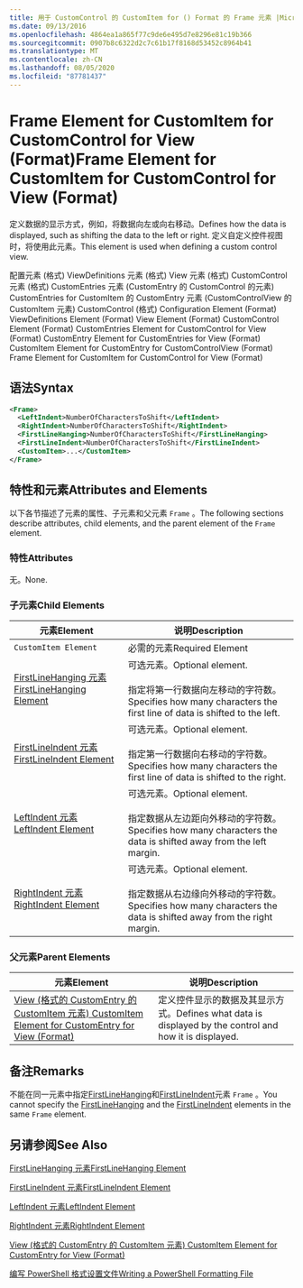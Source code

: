 ```yaml
---
title: 用于 CustomControl 的 CustomItem for () Format 的 Frame 元素 |Microsoft Docs
ms.date: 09/13/2016
ms.openlocfilehash: 4864ea1a865f77c9de6e495d7e8296e81c19b366
ms.sourcegitcommit: 0907b8c6322d2c7c61b17f8168d53452c8964b41
ms.translationtype: MT
ms.contentlocale: zh-CN
ms.lasthandoff: 08/05/2020
ms.locfileid: "87781437"
---
```

# <a name="frame-element-for-customitem-for-customcontrol-for-view-format"></a><span data-ttu-id="cc88e-102">Frame Element for CustomItem for CustomControl for View (Format)</span><span class="sxs-lookup"><span data-stu-id="cc88e-102">Frame Element for CustomItem for CustomControl for View (Format)</span></span>

<span data-ttu-id="cc88e-103">定义数据的显示方式，例如，将数据向左或向右移动。</span><span class="sxs-lookup"><span data-stu-id="cc88e-103">Defines how the data is displayed, such as shifting the data to the left or right.</span></span> <span data-ttu-id="cc88e-104">定义自定义控件视图时，将使用此元素。</span><span class="sxs-lookup"><span data-stu-id="cc88e-104">This element is used when defining a custom control view.</span></span>

<span data-ttu-id="cc88e-105">配置元素 (格式) ViewDefinitions 元素 (格式) View 元素 (格式) CustomControl 元素 (格式) CustomEntries 元素 (CustomEntry 的 CustomControl 的元素) CustomEntries for CustomItem 的 CustomEntry 元素 (CustomControlView 的 CustomItem 元素) CustomControl (格式) </span><span class="sxs-lookup"><span data-stu-id="cc88e-105">Configuration Element (Format) ViewDefinitions Element (Format) View Element (Format) CustomControl Element (Format) CustomEntries Element for CustomControl for View (Format) CustomEntry Element for CustomEntries for View (Format) CustomItem Element for CustomEntry for CustomControlView (Format) Frame Element for CustomItem for CustomControl for View (Format)</span></span>

## <a name="syntax"></a><span data-ttu-id="cc88e-106">语法</span><span class="sxs-lookup"><span data-stu-id="cc88e-106">Syntax</span></span>

```xml
<Frame>
  <LeftIndent>NumberOfCharactersToShift</LeftIndent>
  <RightIndent>NumberOfCharactersToShift</RightIndent>
  <FirstLineHanging>NumberOfCharactersToShift</FirstLineHanging>
  <FirstLineIndent>NumberOfCharactersToShift</FirstLineIndent>
  <CustomItem>...</CustomItem>
</Frame>
```

## <a name="attributes-and-elements"></a><span data-ttu-id="cc88e-107">特性和元素</span><span class="sxs-lookup"><span data-stu-id="cc88e-107">Attributes and Elements</span></span>

<span data-ttu-id="cc88e-108">以下各节描述了元素的属性、子元素和父元素 `Frame` 。</span><span class="sxs-lookup"><span data-stu-id="cc88e-108">The following sections describe attributes, child elements, and the parent element of the `Frame` element.</span></span>

### <a name="attributes"></a><span data-ttu-id="cc88e-109">特性</span><span class="sxs-lookup"><span data-stu-id="cc88e-109">Attributes</span></span>

<span data-ttu-id="cc88e-110">无。</span><span class="sxs-lookup"><span data-stu-id="cc88e-110">None.</span></span>

### <a name="child-elements"></a><span data-ttu-id="cc88e-111">子元素</span><span class="sxs-lookup"><span data-stu-id="cc88e-111">Child Elements</span></span>

|<span data-ttu-id="cc88e-112">元素</span><span class="sxs-lookup"><span data-stu-id="cc88e-112">Element</span></span>|<span data-ttu-id="cc88e-113">说明</span><span class="sxs-lookup"><span data-stu-id="cc88e-113">Description</span></span>|
|-------------|-----------------|
|`CustomItem Element`|<span data-ttu-id="cc88e-114">必需的元素</span><span class="sxs-lookup"><span data-stu-id="cc88e-114">Required Element</span></span>|
|[<span data-ttu-id="cc88e-115">FirstLineHanging 元素</span><span class="sxs-lookup"><span data-stu-id="cc88e-115">FirstLineHanging Element</span></span>](./firstlinehanging-element-for-frame-for-customcontrol-for-view-format.md)|<span data-ttu-id="cc88e-116">可选元素。</span><span class="sxs-lookup"><span data-stu-id="cc88e-116">Optional element.</span></span><br /><br /> <span data-ttu-id="cc88e-117">指定将第一行数据向左移动的字符数。</span><span class="sxs-lookup"><span data-stu-id="cc88e-117">Specifies how many characters the first line of data is shifted to the left.</span></span>|
|[<span data-ttu-id="cc88e-118">FirstLineIndent 元素</span><span class="sxs-lookup"><span data-stu-id="cc88e-118">FirstLineIndent Element</span></span>](./firstlineindent-element-for-frame-for-customcontrol-for-view-format.md)|<span data-ttu-id="cc88e-119">可选元素。</span><span class="sxs-lookup"><span data-stu-id="cc88e-119">Optional element.</span></span><br /><br /> <span data-ttu-id="cc88e-120">指定第一行数据向右移动的字符数。</span><span class="sxs-lookup"><span data-stu-id="cc88e-120">Specifies how many characters the first line of data is shifted to the right.</span></span>|
|[<span data-ttu-id="cc88e-121">LeftIndent 元素</span><span class="sxs-lookup"><span data-stu-id="cc88e-121">LeftIndent Element</span></span>](./leftindent-element-for-frame-for-customcontrol-for-view-format.md)|<span data-ttu-id="cc88e-122">可选元素。</span><span class="sxs-lookup"><span data-stu-id="cc88e-122">Optional element.</span></span><br /><br /> <span data-ttu-id="cc88e-123">指定数据从左边距向外移动的字符数。</span><span class="sxs-lookup"><span data-stu-id="cc88e-123">Specifies how many characters the data is shifted away from the left margin.</span></span>|
|[<span data-ttu-id="cc88e-124">RightIndent 元素</span><span class="sxs-lookup"><span data-stu-id="cc88e-124">RightIndent Element</span></span>](./rightindent-element-for-frame-for-customcontrol-for-view-format.md)|<span data-ttu-id="cc88e-125">可选元素。</span><span class="sxs-lookup"><span data-stu-id="cc88e-125">Optional element.</span></span><br /><br /> <span data-ttu-id="cc88e-126">指定数据从右边缘向外移动的字符数。</span><span class="sxs-lookup"><span data-stu-id="cc88e-126">Specifies how many characters the data is shifted away from the right margin.</span></span>|

### <a name="parent-elements"></a><span data-ttu-id="cc88e-127">父元素</span><span class="sxs-lookup"><span data-stu-id="cc88e-127">Parent Elements</span></span>

|<span data-ttu-id="cc88e-128">元素</span><span class="sxs-lookup"><span data-stu-id="cc88e-128">Element</span></span>|<span data-ttu-id="cc88e-129">说明</span><span class="sxs-lookup"><span data-stu-id="cc88e-129">Description</span></span>|
|-------------|-----------------|
|[<span data-ttu-id="cc88e-130">View (格式的 CustomEntry 的 CustomItem 元素) </span><span class="sxs-lookup"><span data-stu-id="cc88e-130">CustomItem Element for CustomEntry for View (Format)</span></span>](./customitem-element-for-customentry-for-customcontrol-for-view-format.md)|<span data-ttu-id="cc88e-131">定义控件显示的数据及其显示方式。</span><span class="sxs-lookup"><span data-stu-id="cc88e-131">Defines what data is displayed by the control and how it is displayed.</span></span>|

## <a name="remarks"></a><span data-ttu-id="cc88e-132">备注</span><span class="sxs-lookup"><span data-stu-id="cc88e-132">Remarks</span></span>

<span data-ttu-id="cc88e-133">不能在同一元素中指定[FirstLineHanging](./firstlinehanging-element-for-frame-for-customcontrol-for-view-format.md)和[FirstLineIndent](./firstlineindent-element-for-frame-for-customcontrol-for-view-format.md)元素 `Frame` 。</span><span class="sxs-lookup"><span data-stu-id="cc88e-133">You cannot specify the [FirstLineHanging](./firstlinehanging-element-for-frame-for-customcontrol-for-view-format.md) and the [FirstLineIndent](./firstlineindent-element-for-frame-for-customcontrol-for-view-format.md) elements in the same `Frame` element.</span></span>

## <a name="see-also"></a><span data-ttu-id="cc88e-134">另请参阅</span><span class="sxs-lookup"><span data-stu-id="cc88e-134">See Also</span></span>

[<span data-ttu-id="cc88e-135">FirstLineHanging 元素</span><span class="sxs-lookup"><span data-stu-id="cc88e-135">FirstLineHanging Element</span></span>](./firstlinehanging-element-for-frame-for-customcontrol-for-view-format.md)

[<span data-ttu-id="cc88e-136">FirstLineIndent 元素</span><span class="sxs-lookup"><span data-stu-id="cc88e-136">FirstLineIndent Element</span></span>](./firstlineindent-element-for-frame-for-customcontrol-for-view-format.md)

[<span data-ttu-id="cc88e-137">LeftIndent 元素</span><span class="sxs-lookup"><span data-stu-id="cc88e-137">LeftIndent Element</span></span>](./leftindent-element-for-frame-for-customcontrol-for-view-format.md)

[<span data-ttu-id="cc88e-138">RightIndent 元素</span><span class="sxs-lookup"><span data-stu-id="cc88e-138">RightIndent Element</span></span>](./rightindent-element-for-frame-for-customcontrol-for-view-format.md)

[<span data-ttu-id="cc88e-139">View (格式的 CustomEntry 的 CustomItem 元素) </span><span class="sxs-lookup"><span data-stu-id="cc88e-139">CustomItem Element for CustomEntry for View (Format)</span></span>](./customitem-element-for-customentry-for-customcontrol-for-view-format.md)

[<span data-ttu-id="cc88e-140">编写 PowerShell 格式设置文件</span><span class="sxs-lookup"><span data-stu-id="cc88e-140">Writing a PowerShell Formatting File</span></span>](./writing-a-powershell-formatting-file.md)
